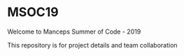 # MSOC19
Welcome to Manceps Summer of Code - 2019

This repository is for project details and team collaboration
